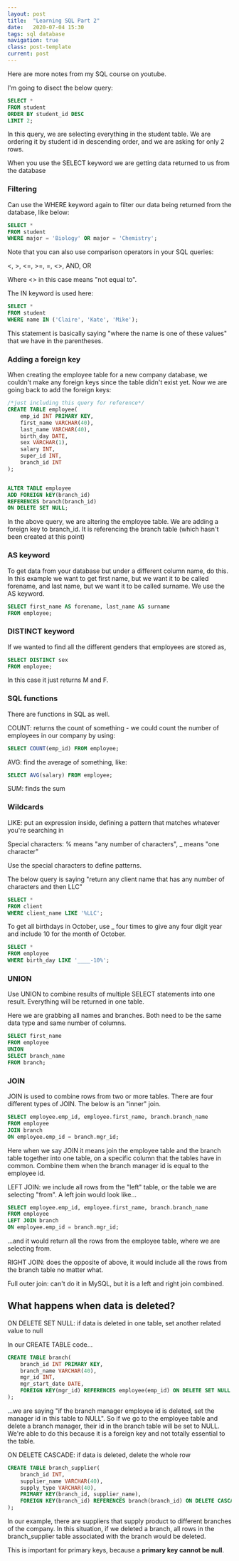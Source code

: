 ```yaml
---
layout: post
title:  "Learning SQL Part 2"
date:   2020-07-04 15:30
tags: sql database
navigation: true
class: post-template
current: post
---
```


Here are more notes from my SQL course on youtube.

I'm going to disect the below query:

```sql
SELECT *
FROM student
ORDER BY student_id DESC
LIMIT 2;
```

In this query, we are selecting everything in the student table. We are ordering it by student id in descending order, and we are asking for only 2 rows. 

When you use the SELECT keyword we are getting data returned to us from the database


### Filtering

Can use the WHERE keyword again to filter our data being returned from the database, like below:

```sql
SELECT *
FROM student
WHERE major = 'Biology' OR major = 'Chemistry';
```

Note that you can also use comparison operators in your SQL queries:

<, >, <=, >=, =, <>, AND, OR

Where <> in this case means "not equal to".

The IN keyword is used here:

```sql
SELECT *
FROM student
WHERE name IN ('Claire', 'Kate', 'Mike');
```

This statement is basically saying "where the name is one of these values" that we have in the parentheses.

### Adding a foreign key

When creating the employee table for a new company database, we couldn't make any foreign keys since the table didn't exist yet. Now we are going back to add the foreign keys:

```sql
/*just including this query for reference*/
CREATE TABLE employee(
    emp_id INT PRIMARY KEY,
    first_name VARCHAR(40),
    last_name VARCHAR(40),
    birth_day DATE,
    sex VARCHAR(1),
    salary INT,
    super_id INT,
    branch_id INT
);


ALTER TABLE employee
ADD FOREIGN kEY(branch_id)
REFERENCES branch(branch_id)
ON DELETE SET NULL;
```

In the above query, we are altering the employee table. We are adding a foreign key to branch_id. It is referencing the branch table (which hasn't been created at this point)

### AS keyword

To get data from your database but under a different column name, do this. In this example we want to get first name, but we want it to be called forename, and last name, but we want it to be called surname. We use the AS keyword.

```sql
SELECT first_name AS forename, last_name AS surname
FROM employee;

```

### DISTINCT keyword

If we wanted to find all the different genders that employees are stored as,

```sql
SELECT DISTINCT sex
FROM employee;
```

In this case it just returns M and F.

### SQL functions

There are functions in SQL as well.

COUNT: returns the count of something - we could count the number of employees in our company by using:

```sql
SELECT COUNT(emp_id) FROM employee;
```

AVG: find the average of something, like:
```sql
SELECT AVG(salary) FROM employee;
```

SUM: finds the sum

### Wildcards

LIKE: put an expression inside, defining a pattern that matches whatever you're searching in

Special characters: 
% means "any number of characters",
_ means "one character"

Use the special characters to define patterns.

The below query is saying "return any client name that has any number of characters and then LLC"

```sql
SELECT * 
FROM client 
WHERE client_name LIKE '%LLC';
```

To get all birthdays in October, use _ four times to give any four digit year and include 10 for the month of October.
```sql
SELECT *
FROM employee 
WHERE birth_day LIKE '____-10%';
```

### UNION

Use UNION to combine results of multiple SELECT statements into one result. Everything will be returned in one table.

Here we are grabbing all names and branches. Both need to be the same data type and same number of columns.

```sql
SELECT first_name
FROM employee
UNION
SELECT branch_name
FROM branch;
```

### JOIN

JOIN is used to combine rows from two or more tables. There are four different types of JOIN. The below is an "inner" join. 

```sql
SELECT employee.emp_id, employee.first_name, branch.branch_name
FROM employee
JOIN branch
ON employee.emp_id = branch.mgr_id;
```

Here when we say JOIN it means join the employee table and the branch table together into one table, on a specific column that the tables have in common. Combine them when the branch manager id is equal to the employee id.

LEFT JOIN: we include all rows from the "left" table, or the table we are selecting "from". A left join would look like...

```sql
SELECT employee.emp_id, employee.first_name, branch.branch_name
FROM employee
LEFT JOIN branch
ON employee.emp_id = branch.mgr_id;
```

...and it would return all the rows from the employee table, where we are selecting from.

RIGHT JOIN: does the opposite of above, it would include all the rows from the branch table no matter what.

Full outer join: can't do it in MySQL, but it is a left and right join combined.

## What happens when data is deleted?

ON DELETE SET NULL: if data is deleted in one table, set another related value to null

In our CREATE TABLE code...
```sql
CREATE TABLE branch(
    branch_id INT PRIMARY KEY,
    branch_name VARCHAR(40),
    mgr_id INT,
    mgr_start_date DATE,
    FOREIGN KEY(mgr_id) REFERENCES employee(emp_id) ON DELETE SET NULL
);
```
...we are saying "if the branch manager employee id is deleted, set the manager id in this table to NULL".  So if we go to the employee table and delete a branch manager, their id in the branch table will be set to NULL. We're able to do this because it is a foreign key and not totally essential to the table.

ON DELETE CASCADE: if data is deleted, delete the whole row

```sql
CREATE TABLE branch_supplier(
    branch_id INT,
    supplier_name VARCHAR(40),
    supply_type VARCHAR(40),
    PRIMARY KEY(branch_id, supplier_name),
    FOREIGN KEY(branch_id) REFERENCES branch(branch_id) ON DELETE CASCADE
);
```

In our example, there are suppliers that supply product to different branches of the company.  In this situation, if we deleted a branch, all rows in the branch_supplier table associated with the branch would be deleted.

This is important for primary keys, because a <strong>primary key cannot be null</strong>. 